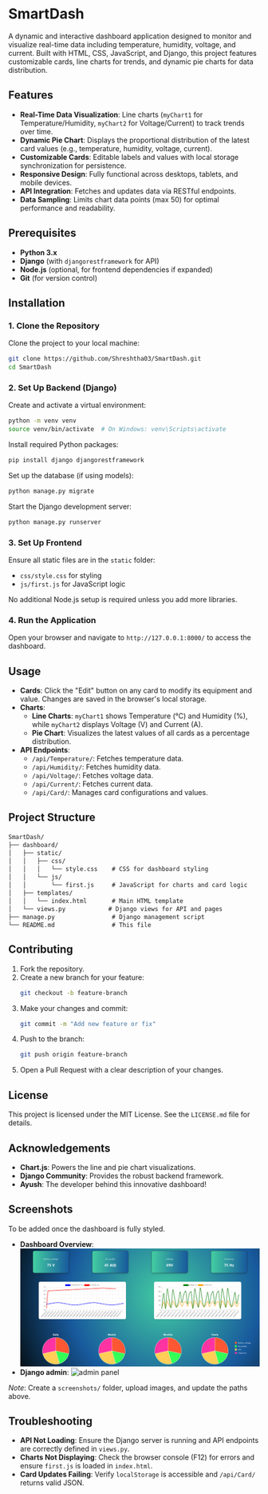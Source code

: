# SmartDash

A dynamic and interactive dashboard application designed to monitor and visualize real-time data including temperature, humidity, voltage, and current. Built with HTML, CSS, JavaScript, and Django, this project features customizable cards, line charts for trends, and dynamic pie charts for data distribution.

## Features
- **Real-Time Data Visualization**: Line charts (`myChart1` for Temperature/Humidity, `myChart2` for Voltage/Current) to track trends over time.
- **Dynamic Pie Chart**: Displays the proportional distribution of the latest card values (e.g., temperature, humidity, voltage, current).
- **Customizable Cards**: Editable labels and values with local storage synchronization for persistence.
- **Responsive Design**: Fully functional across desktops, tablets, and mobile devices.
- **API Integration**: Fetches and updates data via RESTful endpoints.
- **Data Sampling**: Limits chart data points (max 50) for optimal performance and readability.

## Prerequisites
- **Python 3.x**
- **Django** (with `djangorestframework` for API)
- **Node.js** (optional, for frontend dependencies if expanded)
- **Git** (for version control)

## Installation

### 1. Clone the Repository
Clone the project to your local machine:

```bash
git clone https://github.com/Shreshtha03/SmartDash.git
cd SmartDash
```

### 2. Set Up Backend (Django)
Create and activate a virtual environment:

```bash
python -m venv venv
source venv/bin/activate  # On Windows: venv\Scripts\activate
```

Install required Python packages:

```bash
pip install django djangorestframework
```

Set up the database (if using models):

```bash
python manage.py migrate
```

Start the Django development server:

```bash
python manage.py runserver
```

### 3. Set Up Frontend
Ensure all static files are in the `static` folder:
- `css/style.css` for styling
- `js/first.js` for JavaScript logic

No additional Node.js setup is required unless you add more libraries.

### 4. Run the Application
Open your browser and navigate to `http://127.0.0.1:8000/` to access the dashboard.

## Usage
- **Cards**: Click the "Edit" button on any card to modify its equipment and value. Changes are saved in the browser's local storage.
- **Charts**:
  - **Line Charts**: `myChart1` shows Temperature (°C) and Humidity (%), while `myChart2` displays Voltage (V) and Current (A).
  - **Pie Chart**: Visualizes the latest values of all cards as a percentage distribution.
- **API Endpoints**:
  - `/api/Temperature/`: Fetches temperature data.
  - `/api/Humidity/`: Fetches humidity data.
  - `/api/Voltage/`: Fetches voltage data.
  - `/api/Current/`: Fetches current data.
  - `/api/Card/`: Manages card configurations and values.

## Project Structure
```
SmartDash/
├── dashboard/
│   ├── static/
│   │   ├── css/
│   │   │   └── style.css    # CSS for dashboard styling
│   │   └── js/
│   │       └── first.js     # JavaScript for charts and card logic
│   ├── templates/
│   │   └── index.html       # Main HTML template
│   └── views.py            # Django views for API and pages
├── manage.py                # Django management script
└── README.md                # This file
```

## Contributing
1. Fork the repository.
2. Create a new branch for your feature:
   ```bash
   git checkout -b feature-branch
   ```
3. Make your changes and commit:
   ```bash
   git commit -m "Add new feature or fix"
   ```
4. Push to the branch:
   ```bash
   git push origin feature-branch
   ```
5. Open a Pull Request with a clear description of your changes.

## License
This project is licensed under the MIT License. See the `LICENSE.md` file for details.

## Acknowledgements
- **Chart.js**: Powers the line and pie chart visualizations.
- **Django Community**: Provides the robust backend framework.
- **Ayush**: The developer behind this innovative dashboard!

## Screenshots
To be added once the dashboard is fully styled.
- **Dashboard Overview**: <img src="screentshot/dashboard.png
" alt="Dashboard Overview">
- **Django admin**: <img src="![admin img](https://github.com/user-attachments/assets/09d8238e-1d1f-4105-864d-28ca3c5738fb)
![admin img](https://github.com/user-attachments/assets/09d8238e-1d1f-4105-864d-28ca3c5738fb)
" alt="admin panel">

*Note*: Create a `screenshots/` folder, upload images, and update the paths above.

## Troubleshooting
- **API Not Loading**: Ensure the Django server is running and API endpoints are correctly defined in `views.py`.
- **Charts Not Displaying**: Check the browser console (F12) for errors and ensure `first.js` is loaded in `index.html`.
- **Card Updates Failing**: Verify `localStorage` is accessible and `/api/Card/` returns valid JSON.
